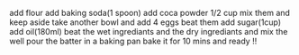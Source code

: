 add flour
add baking soda(1 spoon)
add coca powder 1/2 cup
mix them and keep aside
take another bowl
and add 4 eggs
beat them
add sugar(1cup)
add oil(180ml)
beat the wet ingrediants 
and the dry ingrediants and mix the well
pour the batter in a baking pan 
bake it for 10 mins and ready !!
